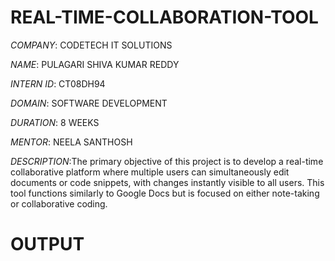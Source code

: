 # REAL-TIME-COLLABORATION-TOOL

*COMPANY*: CODETECH IT SOLUTIONS

*NAME*: PULAGARI SHIVA KUMAR REDDY

*INTERN ID*: CT08DH94

*DOMAIN*: SOFTWARE DEVELOPMENT

*DURATION*: 8 WEEKS

*MENTOR*: NEELA SANTHOSH

*DESCRIPTION*:The primary objective of this project is to develop a real-time collaborative platform where multiple users can simultaneously edit documents or code snippets, with changes instantly visible to all users. This tool functions similarly to Google Docs but is focused on either note-taking or collaborative coding.

# OUTPUT #
